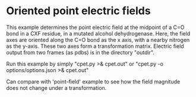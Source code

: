 # Oriented point electric fields

This example determines the point electric field at the midpoint of a C=O bond in a CXF residue, in a mutated alcohol dehydrogenase. Here, the field axes are oriented along the C=O bond as the x axis, with a nearby nitrogen as the y-axis. These two axes form a transformation matrix. Electric field output from two frames (as pdbs) is in the directory "outdir".

Run this example by simply "cpet.py >& cpet.out" or "cpet.py -o options/options.json >& cpet.out"

Can compare with 'point-field' example to see how the field magnitude does not change under a transformation.